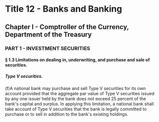 
# Title 12 - Banks and Banking
## Chapter I - Comptroller of the Currency, Department of the Treasury
### PART 1 - INVESTMENT SECURITIES
#### § 1.3 Limitations on dealing in, underwriting, and purchase and sale of securities.
##### Type V securities.

(f)A national bank may purchase and sell Type V securities for its own account provided that the aggregate par value of Type V securities issued by any one issuer held by the bank does not exceed 25 percent of the bank's capital and surplus. In applying this limitation, a national bank shall take account of Type V securities that the bank is legally committed to purchase or to sell in addition to the bank's existing holdings.
